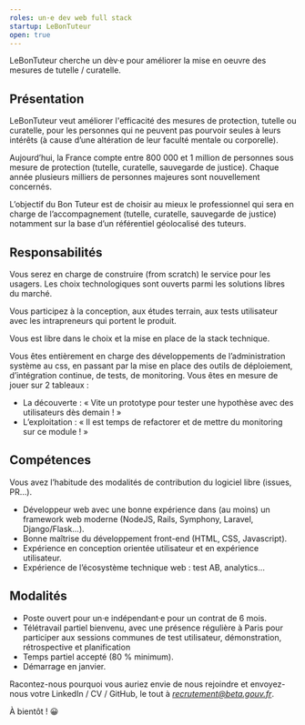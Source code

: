 ```yaml
---
roles: un·e dev web full stack
startup: LeBonTuteur
open: true
---
```


LeBonTuteur cherche un dèv·e pour améliorer la mise en oeuvre des mesures de tutelle / curatelle. 

<!--more-->

## Présentation

LeBonTuteur veut améliorer l'efficacité des mesures de protection, tutelle ou curatelle, pour les personnes qui ne peuvent pas pourvoir seules à leurs intérêts (à cause d’une altération de leur faculté mentale ou corporelle).

Aujourd’hui, la France compte entre 800 000 et 1 million de personnes sous mesure de protection (tutelle, curatelle, sauvegarde de justice). Chaque année plusieurs milliers de personnes majeures sont nouvellement concernés.

L’objectif du Bon Tuteur est de choisir au mieux le professionnel qui sera en charge de l’accompagnement (tutelle, curatelle, sauvegarde de justice) notamment sur la base d’un référentiel géolocalisé des tuteurs. 

## Responsabilités

Vous serez en charge de construire (from scratch) le service pour les usagers. Les choix technologiques sont ouverts parmi les solutions libres du marché.

Vous participez à la conception, aux études terrain, aux tests utilisateur avec les intrapreneurs qui portent le produit.

Vous est libre dans le choix et la mise en place de la stack technique.

Vous êtes entièrement en charge des développements de l’administration système au css, en passant par la mise en place des outils de déploiement, d’intégration continue, de tests, de monitoring.
Vous êtes en mesure de jouer sur 2 tableaux :
- La découverte : « Vite un prototype pour tester une hypothèse avec des utilisateurs dès demain ! »
- L’exploitation : « Il est temps de refactorer et de mettre du monitoring sur ce module ! »

## Compétences

Vous avez l’habitude des modalités de contribution du logiciel libre (issues, PR…).

- Développeur web avec une bonne expérience dans (au moins) un framework web moderne (NodeJS, Rails, Symphony, Laravel, Django/Flask...).
- Bonne maîtrise du développement front-end (HTML, CSS, Javascript).
- Expérience en conception orientée utilisateur et en expérience utilisateur.
- Expérience de l’écosystème technique web : test AB, analytics…

## Modalités

- Poste ouvert pour un·e indépendant·e pour un contrat de 6 mois.
- Télétravail partiel bienvenu, avec une présence régulière à Paris pour participer aux sessions communes de test utilisateur, démonstration, rétrospective et planification
- Temps partiel accepté (80 % minimum).
- Démarrage en janvier.


Racontez-nous pourquoi vous auriez envie de nous rejoindre et envoyez-nous votre LinkedIn / CV / GitHub, le tout à *recrutement@beta.gouv.fr*.


À bientôt ! 😀


